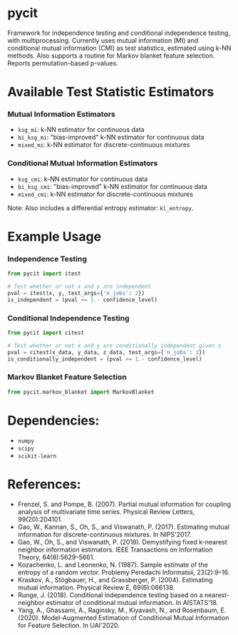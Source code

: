# pycit
Framework for independence testing and conditional independence testing, with multiprocessing. Currently uses mutual information (MI) and conditional mutual information (CMI) as test statistics, estimated using k-NN methods. Also supports a routine for Markov blanket feature selection. Reports permutation-based p-values.

# Available Test Statistic Estimators
### Mutual Information Estimators
* ```ksg_mi```: k-NN estimator for continuous data
* ```bi_ksg_mi```: "bias-improved" k-NN estimator for continuous data
* ```mixed_mi```: k-NN estimator for discrete-continuous mixtures

### Conditional Mutual Information Estimators
* ```ksg_cmi```: k-NN estimator for continuous data
* ```bi_ksg_cmi```: "bias-improved" k-NN estimator for continuous data
* ```mixed_cmi```: k-NN estimator for discrete-continuous mixtures

Note: Also includes a differential entropy estimator: ```kl_entropy```.

# Example Usage 

### Independence Testing
```python
from pycit import itest

# Test whether or not x and y are independent
pval = itest(x, y, test_args={'n_jobs': 2})
is_independent = (pval >= 1.- confidence_level)
```

### Conditional Independence Testing
```python
from pycit import citest

# Test whether or not x and y are conditionally independent given z
pval = citest(x_data, y_data, z_data, test_args={'n_jobs': 2})
is_conditionally_independent = (pval >= 1.- confidence_level)
```

### Markov Blanket Feature Selection
```python
from pycit.markov_blanket import MarkovBlanket
```

# Dependencies:
* ```numpy```
* ```scipy```
* ```scikit-learn```

# References:
* Frenzel, S. and Pompe, B. (2007). Partial mutual information for coupling analysis of multivariate time series. Physical Review Letters, 99(20):204101.
* Gao, W., Kannan, S., Oh, S., and Viswanath, P. (2017). Estimating mutual information for discrete-continuous mixtures. In NIPS'2017.
* Gao, W., Oh, S., and Viswanath, P. (2018). Demystifying fixed k-nearest neighbor information estimators. IEEE Transactions on Information Theory, 64(8):5629–5661.
* Kozachenko, L. and Leonenko, N. (1987). Sample estimate of the entropy of a random vector. Problemy Peredachi Informatsii, 23(2):9–16.
* Kraskov, A., Stögbauer, H., and Grassberger, P. (2004). Estimating mutual information. Physical Review E, 69(6):066138.
* Runge, J. (2018). Conditional independence testing based on a nearest-neighbor estimator of conditional mutual information. In AISTATS'18.
* Yang, A., Ghassami, A., Raginsky, M., Kiyavash, N., and Rosenbaum, E. (2020). Model-Augmented Estimation of Conditional Mutual Information for Feature Selection. In UAI'2020.
